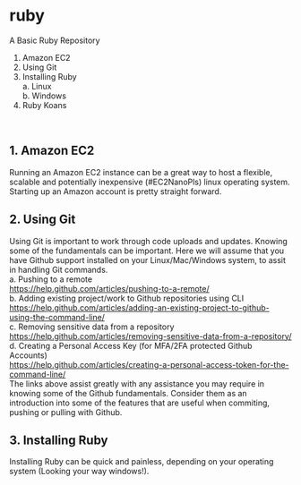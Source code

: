 # ruby
A Basic Ruby Repository

1. Amazon EC2
2. Using Git
3. Installing Ruby <br />
		a. Linux <br />
		b. Windows
4. Ruby Koans
<br />

## 1. Amazon EC2 
Running an Amazon EC2 instance can be a great way to host a flexible, scalable and potentially inexpensive (#EC2NanoPls) linux operating system. Starting up an Amazon account is pretty straight forward. <br />

## 2. Using Git 
Using Git is important to work through code uploads and updates. Knowing some of the fundamentals can be important. Here we will assume that you have Github support installed on your Linux/Mac/Windows system, to assit in handling Git commands. <br />
	a. Pushing to a remote <br />
	https://help.github.com/articles/pushing-to-a-remote/ <br />
	b. Adding existing project/work to Github repositories using CLI <br />
	https://help.github.com/articles/adding-an-existing-project-to-github-using-the-command-line/ <br />
	c. Removing sensitive data from a repository <br />
	https://help.github.com/articles/removing-sensitive-data-from-a-repository/ <br />
	d. Creating a Personal Access Key (for MFA/2FA protected Github Accounts) <br />
	https://help.github.com/articles/creating-a-personal-access-token-for-the-command-line/ <br />
The links above assist greatly with any assistance you may require in knowing some of the Github fundamentals. Consider them as an introduction into some of the features that are useful when commiting, pushing or pulling with Github. <br />

## 3. Installing Ruby
Installing Ruby can be quick and painless, depending on your operating system (Looking your way windows!). 
<br />
